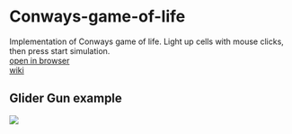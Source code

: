 # Conways-game-of-life
Implementation of Conways game of life. Light up cells with mouse clicks, then press start simulation.\
[open in browser](https://htmlpreview.github.io/?https://github.com/drumi/Conways-Game-of-Life/blob/main/index.html)  
[wiki](https://en.wikipedia.org/wiki/Conway%27s_Game_of_Life)

## Glider Gun example
![](https://github.com/drumi/drumi/blob/main/conway.gif)
